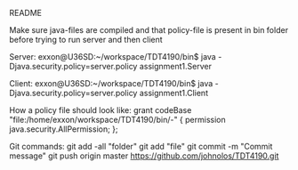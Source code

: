 README

Make sure java-files are compiled and that policy-file is present in bin folder before trying to run server and then client

Server:
exxon@U36SD:~/workspace/TDT4190/bin$ java -Djava.security.policy=server.policy assignment1.Server

Client:
exxon@U36SD:~/workspace/TDT4190/bin$ java -Djava.security.policy=server.policy assignment1.Client

How a policy file should look like:
grant codeBase "file:/home/exxon/workspace/TDT4190/bin/-" {
    permission java.security.AllPermission;
};

Git commands:
git add -all "folder"
git add "file"
git commit -m "Commit message"
git push origin master https://github.com/johnolos/TDT4190.git

